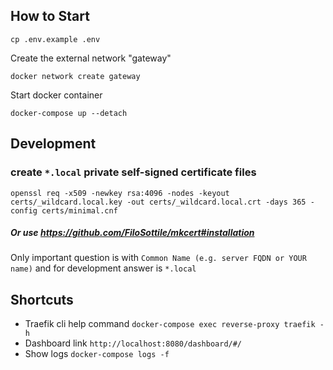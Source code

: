 ## How to Start

    cp .env.example .env

Create the external network "gateway"

    docker network create gateway

Start docker container

    docker-compose up --detach

## Development

### create `*.local` private self-signed certificate files

    openssl req -x509 -newkey rsa:4096 -nodes -keyout certs/_wildcard.local.key -out certs/_wildcard.local.crt -days 365 -config certs/minimal.cnf

##### Or use https://github.com/FiloSottile/mkcert#installation

Only important question is with `Common Name (e.g. server FQDN or YOUR name)`
and for development answer is `*.local`

## Shortcuts

- Traefik cli help command `docker-compose exec reverse-proxy traefik -h`
- Dashboard link `http://localhost:8080/dashboard/#/`
- Show logs `docker-compose logs -f`